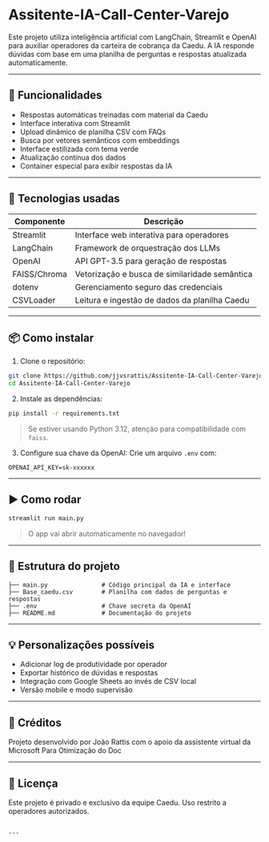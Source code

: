 # Assitente-IA-Call-Center-Varejo

Este projeto utiliza inteligência artificial com LangChain, Streamlit e OpenAI para auxiliar operadores da carteira de cobrança da Caedu. A IA responde dúvidas com base em uma planilha de perguntas e respostas atualizada automaticamente.

---

## 🚀 Funcionalidades

- Respostas automáticas treinadas com material da Caedu
- Interface interativa com Streamlit
- Upload dinâmico de planilha CSV com FAQs
- Busca por vetores semânticos com embeddings
- Interface estilizada com tema verde
- Atualização contínua dos dados
- Container especial para exibir respostas da IA

---

## 🧱 Tecnologias usadas

| Componente     | Descrição                                           |
|----------------|-----------------------------------------------------|
| Streamlit      | Interface web interativa para operadores            |
| LangChain      | Framework de orquestração dos LLMs                  |
| OpenAI         | API GPT-3.5 para geração de respostas               |
| FAISS/Chroma   | Vetorização e busca de similaridade semântica       |
| dotenv         | Gerenciamento seguro das credenciais                |
| CSVLoader      | Leitura e ingestão de dados da planilha Caedu       |

---

## 📦 Como instalar

1. Clone o repositório:
```bash
git clone https://github.com/jjvsrattis/Assitente-IA-Call-Center-Varejo.git
cd Assitente-IA-Call-Center-Varejo
```

2. Instale as dependências:
```bash
pip install -r requirements.txt
```

> Se estiver usando Python 3.12, atenção para compatibilidade com `faiss`.

3. Configure sua chave da OpenAI:
Crie um arquivo `.env` com:
```env
OPENAI_API_KEY=sk-xxxxxx
```

---

## ▶️ Como rodar

```bash
streamlit run main.py
```

> O app vai abrir automaticamente no navegador!

---

## 📁 Estrutura do projeto

```
├── main.py               # Código principal da IA e interface
├── Base_caedu.csv        # Planilha com dados de perguntas e respostas
├── .env                  # Chave secreta da OpenAI
├── README.md             # Documentação do projeto
```

---

## 💡 Personalizações possíveis

- Adicionar log de produtividade por operador
- Exportar histórico de dúvidas e respostas
- Integração com Google Sheets ao invés de CSV local
- Versão mobile e modo supervisão

---

## 🧠 Créditos

Projeto desenvolvido por João Rattis com o apoio da assistente virtual da Microsoft Para Otimização do Doc

---

## 📜 Licença

Este projeto é privado e exclusivo da equipe Caedu. Uso restrito a operadores autorizados.
```

---


